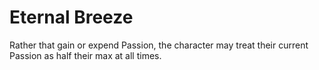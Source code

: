 # Eternal Breeze
Rather that gain or expend Passion, the character may treat their current Passion as half their max at all times.